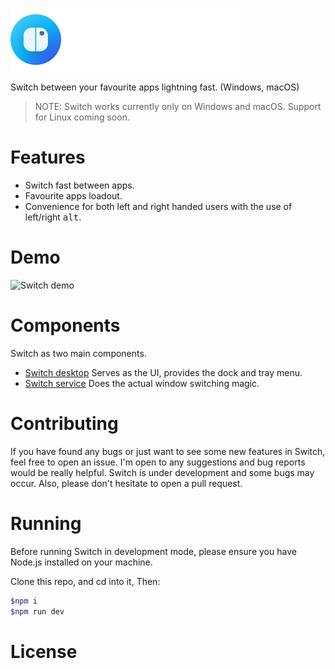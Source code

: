 ![Switch logo](./docs/switch-logo.png)

Switch between your favourite apps lightning fast. (Windows, macOS)
> NOTE: Switch works currently only on Windows and macOS. Support for Linux coming soon.

# Features
- Switch fast between apps.
- Favourite apps loadout.
- Convenience for both left and right handed users with the use of left/right <kbd>alt</kbd>.

# Demo
![Switch demo](./docs/switch-demo.gif)

# Components
Switch as two main components.
- [Switch desktop](https://github.com/ahkohd/switch-desktop) Serves as the UI, provides the dock and tray menu.
- [Switch service](https://github.com/ahkohd/switch) Does the actual window switching magic.

# Contributing
If you have found any bugs or just want to see some new features in Switch, feel free to open an issue. I'm open to any suggestions and bug reports would be really helpful. Switch is under development and some bugs may occur. Also, please don't hesitate to open a pull request.

# Running
Before running Switch in development mode, please ensure you have Node.js installed on your machine.

Clone this repo, and cd into it, Then:
```bash
$npm i
$npm run dev
```

# License
